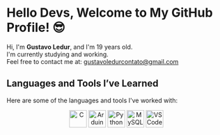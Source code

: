 
# Hello Devs, Welcome to My GitHub Profile! 😎

Hi, I'm **Gustavo Ledur**, and I'm 19 years old.\
I'm currently studying and working.\
Feel free to contact me at: [gustavoledurcontato@gmail.com](mailto:gustavoledurcontato@gmail.com)

## Languages and Tools I’ve Learned

Here are some of the languages and tools I've worked with:

<div align="center">
  <img src="https://cdn.jsdelivr.net/gh/devicons/devicon@latest/icons/c/c-original.svg" width="40" height="40" alt="C"/>
  <img src="https://cdn.jsdelivr.net/gh/devicons/devicon@latest/icons/arduino/arduino-original-wordmark.svg" width="40" height="40" alt="Arduino"/>
  <img src="https://cdn.jsdelivr.net/gh/devicons/devicon@latest/icons/python/python-original-wordmark.svg" width="40" height="40" alt="Python"/>
  <img src="https://cdn.jsdelivr.net/gh/devicons/devicon@latest/icons/mysql/mysql-original-wordmark.svg" width="40" height="40" alt="MySQL"/>
  <img src="https://cdn.jsdelivr.net/gh/devicons/devicon@latest/icons/vscode/vscode-original.svg" width="40" height="40" alt="VSCode"/>
</div>

          
          

         
